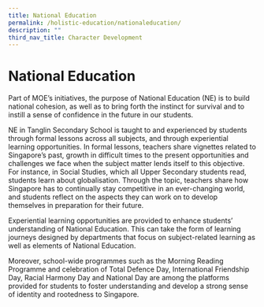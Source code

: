 ```yaml
---
title: National Education
permalink: /holistic-education/nationaleducation/
description: ""
third_nav_title: Character Development
---
```

# National Education


Part of MOE’s initiatives, the purpose of National Education (NE) is to build national cohesion, as well as to bring forth the instinct for survival and to instill a sense of confidence in the future in our students.

NE in Tanglin Secondary School is taught to and experienced by students through formal lessons across all subjects, and through experiential learning opportunities. In formal lessons, teachers share vignettes related to Singapore’s past, growth in difficult times to the present opportunities and challenges we face when the subject matter lends itself to this objective. For instance, in Social Studies, which all Upper Secondary students read, students learn about globalisation. Through the topic, teachers share how Singapore has to continually stay competitive in an ever-changing world, and students reflect on the aspects they can work on to develop themselves in preparation for their future.

Experiential learning opportunities are provided to enhance students’ understanding of National Education. This can take the form of learning journeys designed by departments that focus on subject-related learning as well as elements of National Education.

Moreover, school-wide programmes such as the Morning Reading Programme and celebration of Total Defence Day, International Friendship Day, Racial Harmony Day and National Day are among the platforms provided for students to foster understanding and develop a strong sense of identity and rootedness to Singapore.

